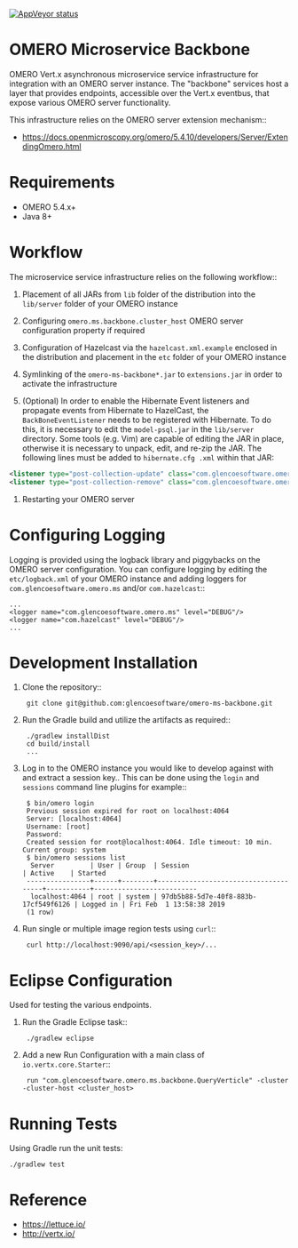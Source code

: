 [![AppVeyor status](https://ci.appveyor.com/api/projects/status/github/omero-ms-backbone)](https://ci.appveyor.com/project/gs-jenkins/omero-ms-backbone)

OMERO Microservice Backbone
===========================

OMERO Vert.x asynchronous microservice service infrastructure for integration
with an OMERO server instance.  The "backbone" services host a layer that
provides endpoints, accessible over the Vert.x eventbus, that expose various
OMERO server functionality. 

This infrastructure relies on the OMERO server extension mechanism::

* https://docs.openmicroscopy.org/omero/5.4.10/developers/Server/ExtendingOmero.html

Requirements
============

* OMERO 5.4.x+
* Java 8+

Workflow
========

The microservice service infrastructure relies on the following workflow::

1. Placement of all JARs from `lib` folder of the distribution into the
`lib/server` folder of your OMERO instance

1. Configuring `omero.ms.backbone.cluster_host` OMERO server configuration
property if required

1. Configuration of Hazelcast via the `hazelcast.xml.example` enclosed in the
distribution and placement in the `etc` folder of your OMERO instance

1. Symlinking of the `omero-ms-backbone*.jar` to `extensions.jar` in order to
activate the infrastructure

1. (Optional) In order to enable the Hibernate Event listeners and propagate 
events from Hibernate to HazelCast, the `BackBoneEventListener` needs to be 
registered with Hibernate. To do this, it is necessary to edit the 
`model-psql.jar` in the `lib/server` directory. Some tools (e.g. Vim) are 
capable of editing the JAR in place, otherwise it is necessary to unpack, 
edit, and re-zip the JAR. The following lines must be added to `hibernate.cfg
.xml` within that JAR:
```xml
<listener type="post-collection-update" class="com.glencoesoftware.omero.ms.backbone.BackboneEventListener"/>
<listener type="post-collection-remove" class="com.glencoesoftware.omero.ms.backbone.BackboneEventListener"/>
```

1. Restarting your OMERO server

Configuring Logging
===================

Logging is provided using the logback library and piggybacks on the OMERO server
configuration.  You can configure logging by editing the `etc/logback.xml` of
your OMERO instance and adding loggers for `com.glencoesoftware.omero.ms` and/or
`com.hazelcast`::

    ...
    <logger name="com.glencoesoftware.omero.ms" level="DEBUG"/>
    <logger name="com.hazelcast" level="DEBUG"/>
    ...

Development Installation
========================

1. Clone the repository::

        git clone git@github.com:glencoesoftware/omero-ms-backbone.git

1. Run the Gradle build and utilize the artifacts as required::

        ./gradlew installDist
        cd build/install
        ...

1. Log in to the OMERO instance you would like to develop against with and 
extract a session key.. This can be done using the `login` and `sessions`
command line plugins for example::

        $ bin/omero login
        Previous session expired for root on localhost:4064
        Server: [localhost:4064]
        Username: [root]
        Password:
        Created session for root@localhost:4064. Idle timeout: 10 min. Current group: system
        $ bin/omero sessions list
         Server         | User | Group  | Session                              | Active    | Started
        ----------------+------+--------+--------------------------------------+-----------+--------------------------
         localhost:4064 | root | system | 97db5b88-5d7e-40f8-883b-17cf549f6126 | Logged in | Fri Feb  1 13:58:38 2019
        (1 row)

1. Run single or multiple image region tests using `curl`::

        curl http://localhost:9090/api/<session_key>/...

Eclipse Configuration
=====================

Used for testing the various endpoints.

1. Run the Gradle Eclipse task::

        ./gradlew eclipse

1. Add a new Run Configuration with a main class of `io.vertx.core.Starter`::

        run "com.glencoesoftware.omero.ms.backbone.QueryVerticle" -cluster -cluster-host <cluster_host>

Running Tests
=============

Using Gradle run the unit tests:

    ./gradlew test

Reference
=========

* https://lettuce.io/
* http://vertx.io/
